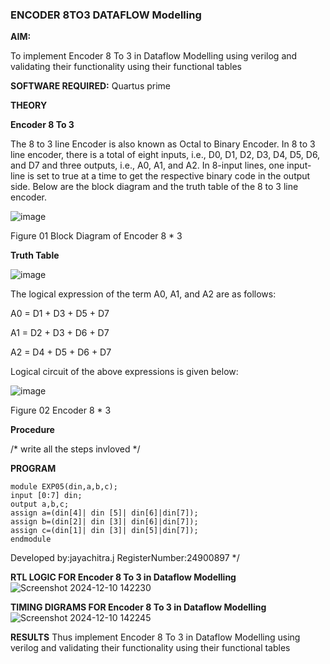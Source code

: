 ### ENCODER 8TO3 DATAFLOW Modelling

**AIM:**

To implement  Encoder 8 To 3 in Dataflow Modelling using verilog and validating their functionality using their functional tables

**SOFTWARE REQUIRED:** Quartus prime

**THEORY**

**Encoder 8 To 3**

The 8 to 3 line Encoder is also known as Octal to Binary Encoder. In 8 to 3 line encoder, there is a total of eight inputs, i.e., D0, D1, D2, D3, D4, D5, D6, and D7 and three outputs, i.e., A0, A1, and A2. In 8-input lines, one input-line is set to true at a time to get the respective binary code in the output side. Below are the block diagram and the truth table of the 8 to 3 line encoder.

![image](https://github.com/naavaneetha/ENCODER8TO3DATAFLOW/assets/154305477/0bc242c1-eb9e-4c47-afe5-30428470efc3)

Figure 01  Block Diagram of Encoder 8 * 3

**Truth Table**

![image](https://github.com/naavaneetha/ENCODER8TO3DATAFLOW/assets/154305477/35496b14-ae6e-4cd1-9abd-d6736b576575)

The logical expression of the term A0, A1, and A2 are as follows:

A0 = D1 + D3 + D5 + D7

A1 = D2 + D3 + D6 + D7

A2 = D4 + D5 + D6 + D7

Logical circuit of the above expressions is given below:

![image](https://github.com/naavaneetha/ENCODER8TO3DATAFLOW/assets/154305477/95acaee6-c873-4c75-89eb-ef09fb158053)

Figure 02  Encoder 8 * 3

**Procedure**

/* write all the steps invloved */

**PROGRAM**
```
module EXP05(din,a,b,c);
input [0:7] din;
output a,b,c;
assign a=(din[4]| din [5]| din[6]|din[7]);
assign b=(din[2]| din [3]| din[6]|din[7]);
assign c=(din[1]| din [3]| din[5]|din[7]);
endmodule
```

Developed by:jayachitra.j  RegisterNumber:24900897
*/

**RTL LOGIC FOR Encoder 8 To 3 in Dataflow Modelling**
![Screenshot 2024-12-10 142230](https://github.com/user-attachments/assets/9b461533-a37a-4a9c-baad-93c3cf3373d4)


**TIMING DIGRAMS FOR Encoder 8 To 3 in Dataflow Modelling**
![Screenshot 2024-12-10 142245](https://github.com/user-attachments/assets/82ae30c6-26dd-4a77-a69f-5cdfb52afaa4)



**RESULTS**
Thus implement Encoder 8 To 3 in Dataflow Modelling using verilog and
validating their functionality using their functional tables



